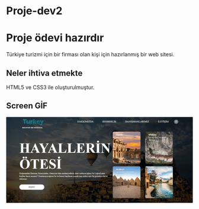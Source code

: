 # Proje-dev2
<h1> Proje ödevi hazırdır </h1>

Türkiye turizmi için bir firması olan kişi için hazırlanmış bir web sitesi. 

<h2> Neler ihtiva etmekte </h2>

HTML5 ve CSS3 ile oluşturulmuştur. 

<h2> Screen GİF </h2>

![](screen.gif)
